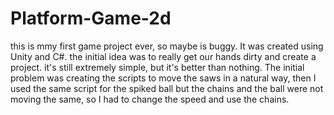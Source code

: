 # Platform-Game-2d

this is mmy first game project ever, so maybe is buggy.
It was created using Unity and C#.
the initial idea was to really get our hands dirty and create a project.
it's still extremely simple, but it's better than nothing.
The initial problem was creating the scripts to move the saws in a natural way, then I used the same script for the spiked ball
but the chains and the ball were not moving the same, so I had to change the speed and use the chains.
